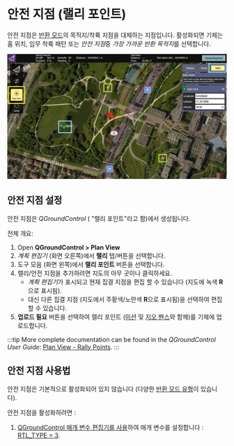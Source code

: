 # 안전 지점 (랠리 포인트)

안전 지점은 [반환 모드](../flight_modes/return.md)의 목적지/착륙 지점을 대체하는 지점입니다. 활성화되면 기체는 홈 위치, 임무 착륙 패턴 또는 *안전 지점*중 *가장 가까운 반환 목적지*를 선택합니다.

![안전 지점](../../assets/qgc/plan/rally_point/rally_points.jpg)

## 안전 지점 설정

안전 지점은 *QGroundControl* ( "랠리 포인트"라고 함)에서 생성됩니다.

전체 개요:
1. Open **QGroundControl > Plan View**
1. *계획 편집기* (화면 오른쪽)에서 **랠리** 탭/버튼을 선택합니다.
1. 도구 모음 (화면 왼쪽)에서 **랠리 포인트** 버튼을 선택합니다.
1. 랠리/안전 지점을 추가하려면 지도의 아무 곳이나 클릭하세요.
   - *계획 편집기*가 표시되고 현재 집결 지점을 편집 할 수 있습니다 (지도에 녹색 **R**으로 표시됨).
   - 대신 다른 집결 지점 (지도에서 주황색/노란색 **R**으로 표시됨)을 선택하여 편집할 수 있습니다.
1. **업로드 필요** 버튼을 선택하여 랠리 포인트 ([미션](../flying/missions.md) 및 [지오 펜스](../flying/geofence.md)와 함께)를 기체에 업로드합니다.

:::tip
More complete documentation can be found in the *QGroundControl User Guide*: [Plan View - Rally Points](https://docs.qgroundcontrol.com/master/en/qgc-user-guide/plan_view/plan_rally_points.html).
:::

## 안전 지점 사용법

안전 지점은 기본적으로 활성화되어 있지 않습니다 (다양한 [반환 모드 유형](../flight_modes/return.md#return_types)이 있습니다).

안전 지점을 활성화하려면 :
1. [QGroundControl 매개 변수 편집기를 사용](../advanced_config/parameters.md)하여 매개 변수를 설정합니다 : [RTL_TYPE = 3](../advanced_config/parameter_reference.md#RTL_TYPE).
